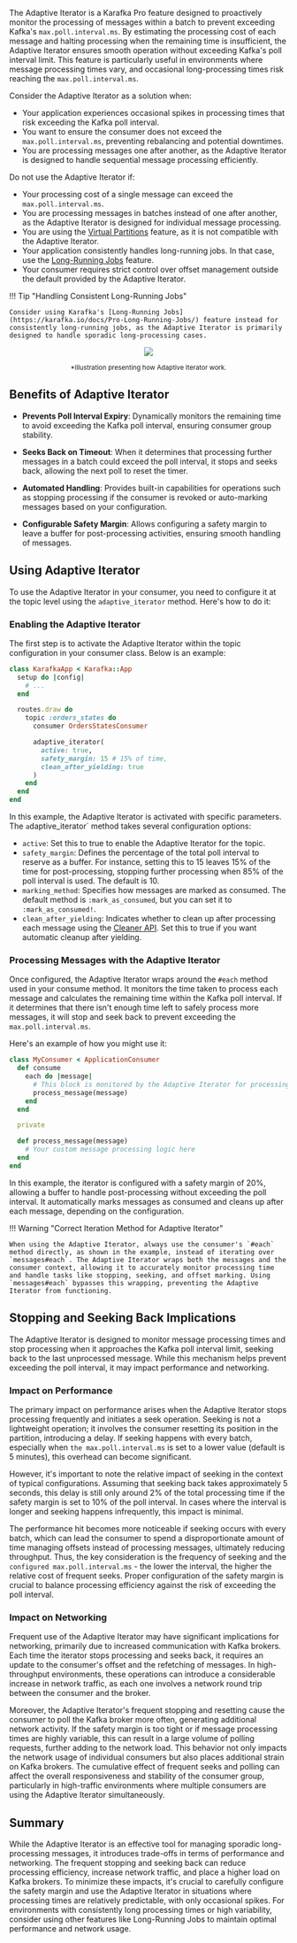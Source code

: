 The Adaptive Iterator is a Karafka Pro feature designed to proactively monitor the processing of messages within a batch to prevent exceeding Kafka's `max.poll.interval.ms`. By estimating the processing cost of each message and halting processing when the remaining time is insufficient, the Adaptive Iterator ensures smooth operation without exceeding Kafka's poll interval limit. This feature is particularly useful in environments where message processing times vary, and occasional long-processing times risk reaching the `max.poll.interval.ms`.

Consider the Adaptive Iterator as a solution when:

- Your application experiences occasional spikes in processing times that risk exceeding the Kafka poll interval.
- You want to ensure the consumer does not exceed the `max.poll.interval.ms`, preventing rebalancing and potential downtimes.
- You are processing messages one after another, as the Adaptive Iterator is designed to handle sequential message processing efficiently.

Do not use the Adaptive Iterator if:

- Your processing cost of a single message can exceed the `max.poll.interval.ms`.
- You are processing messages in batches instead of one after another, as the Adaptive Iterator is designed for individual message processing.
- You are using the [Virtual Partitions](https://karafka.io/docs/Pro-Virtual-Partitions/) feature, as it is not compatible with the Adaptive Iterator.
- Your application consistently handles long-running jobs. In that case, use the [Long-Running Jobs](https://karafka.io/docs/Pro-Long-Running-Jobs/) feature.
- Your consumer requires strict control over offset management outside the default provided by the Adaptive Iterator.

!!! Tip "Handling Consistent Long-Running Jobs"

    Consider using Karafka's [Long-Running Jobs](https://karafka.io/docs/Pro-Long-Running-Jobs/) feature instead for consistently long-running jobs, as the Adaptive Iterator is primarily designed to handle sporadic long-processing cases.

<p align="center">
  <img src="https://raw.githubusercontent.com/karafka/misc/master/charts/adaptive_iterator/flow.svg" />
</p>
<p align="center">
  <small>*Illustration presenting how Adaptive Iterator work.
  </small>
</p>

## Benefits of Adaptive Iterator

- **Prevents Poll Interval Expiry**: Dynamically monitors the remaining time to avoid exceeding the Kafka poll interval, ensuring consumer group stability.

- **Seeks Back on Timeout**: When it determines that processing further messages in a batch could exceed the poll interval, it stops and seeks back, allowing the next poll to reset the timer.

- **Automated Handling**: Provides built-in capabilities for operations such as stopping processing if the consumer is revoked or auto-marking messages based on your configuration.

- **Configurable Safety Margin**: Allows configuring a safety margin to leave a buffer for post-processing activities, ensuring smooth handling of messages.

## Using Adaptive Iterator

To use the Adaptive Iterator in your consumer, you need to configure it at the topic level using the `adaptive_iterator` method. Here's how to do it:

### Enabling the Adaptive Iterator

The first step is to activate the Adaptive Iterator within the topic configuration in your consumer class. Below is an example:

```ruby
class KarafkaApp < Karafka::App
  setup do |config|
    # ...
  end

  routes.draw do
    topic :orders_states do
      consumer OrdersStatesConsumer

      adaptive_iterator(
        active: true,
        safety_margin: 15 # 15% of time,
        clean_after_yielding: true
      )
    end
  end
end
```

In this example, the Adaptive Iterator is activated with specific parameters. The `a`daptive_iterator` method takes several configuration options:

- `active`: Set this to true to enable the Adaptive Iterator for the topic.
- `safety_margin`: Defines the percentage of the total poll interval to reserve as a buffer. For instance, setting this to 15 leaves 15% of the time for post-processing, stopping further processing when 85% of the poll interval is used. The default is 10.
- `marking_method`: Specifies how messages are marked as consumed. The default method is `:mark_as_consumed`, but you can set it to `:mark_as_consumed!`.
- `clean_after_yielding`: Indicates whether to clean up after processing each message using the [Cleaner API](https://karafka.io/docs/Pro-Cleaner-API/). Set this to true if you want automatic cleanup after yielding.

### Processing Messages with the Adaptive Iterator

Once configured, the Adaptive Iterator wraps around the `#each` method used in your consume method. It monitors the time taken to process each message and calculates the remaining time within the Kafka poll interval. If it determines that there isn't enough time left to safely process more messages, it will stop and seek back to prevent exceeding the `max.poll.interval.ms`.

Here's an example of how you might use it:

```ruby
class MyConsumer < ApplicationConsumer
  def consume
    each do |message|
      # This block is monitored by the Adaptive Iterator for processing time
      process_message(message)
    end
  end

  private

  def process_message(message)
    # Your custom message processing logic here
  end
end
```

In this example, the iterator is configured with a safety margin of 20%, allowing a buffer to handle post-processing without exceeding the poll interval. It automatically marks messages as consumed and cleans up after each message, depending on the configuration.

!!! Warning "Correct Iteration Method for Adaptive Iterator"

    When using the Adaptive Iterator, always use the consumer's `#each` method directly, as shown in the example, instead of iterating over `messages#each`. The Adaptive Iterator wraps both the messages and the consumer context, allowing it to accurately monitor processing time and handle tasks like stopping, seeking, and offset marking. Using `messages#each` bypasses this wrapping, preventing the Adaptive Iterator from functioning.

## Stopping and Seeking Back Implications

The Adaptive Iterator is designed to monitor message processing times and stop processing when it approaches the Kafka poll interval limit, seeking back to the last unprocessed message. While this mechanism helps prevent exceeding the poll interval, it may impact performance and networking.

### Impact on Performance

The primary impact on performance arises when the Adaptive Iterator stops processing frequently and initiates a seek operation. Seeking is not a lightweight operation; it involves the consumer resetting its position in the partition, introducing a delay. If seeking happens with every batch, especially when `the max.poll.interval.ms` is set to a lower value (default is 5 minutes), this overhead can become significant.

However, it's important to note the relative impact of seeking in the context of typical configurations. Assuming that seeking back takes approximately 5 seconds, this delay is still only around 2% of the total processing time if the safety margin is set to 10% of the poll interval. In cases where the interval is longer and seeking happens infrequently, this impact is minimal.

The performance hit becomes more noticeable if seeking occurs with every batch, which can lead the consumer to spend a disproportionate amount of time managing offsets instead of processing messages, ultimately reducing throughput. Thus, the key consideration is the frequency of seeking and the `configured max.poll.interval.ms` - the lower the interval, the higher the relative cost of frequent seeks. Proper configuration of the safety margin is crucial to balance processing efficiency against the risk of exceeding the poll interval.

### Impact on Networking

Frequent use of the Adaptive Iterator may have significant implications for networking, primarily due to increased communication with Kafka brokers. Each time the iterator stops processing and seeks back, it requires an update to the consumer's offset and the refetching of messages. In high-throughput environments, these operations can introduce a considerable increase in network traffic, as each one involves a network round trip between the consumer and the broker.

Moreover, the Adaptive Iterator's frequent stopping and resetting cause the consumer to poll the Kafka broker more often, generating additional network activity. If the safety margin is too tight or if message processing times are highly variable, this can result in a large volume of polling requests, further adding to the network load. This behavior not only impacts the network usage of individual consumers but also places additional strain on Kafka brokers. The cumulative effect of frequent seeks and polling can affect the overall responsiveness and stability of the consumer group, particularly in high-traffic environments where multiple consumers are using the Adaptive Iterator simultaneously.

## Summary

While the Adaptive Iterator is an effective tool for managing sporadic long-processing messages, it introduces trade-offs in terms of performance and networking. The frequent stopping and seeking back can reduce processing efficiency, increase network traffic, and place a higher load on Kafka brokers. To minimize these impacts, it's crucial to carefully configure the safety margin and use the Adaptive Iterator in situations where processing times are relatively predictable, with only occasional spikes. For environments with consistently long processing times or high variability, consider using other features like Long-Running Jobs to maintain optimal performance and network usage.
